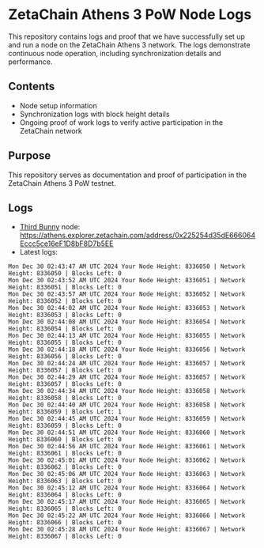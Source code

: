 # ZetaChain Athens 3 PoW Node Logs
This repository contains logs and proof that we have successfully set up and run a node on the ZetaChain Athens 3 network. The logs demonstrate continuous node operation, including synchronization details and performance.

## Contents
- Node setup information
- Synchronization logs with block height details
- Ongoing proof of work logs to verify active participation in the ZetaChain network

## Purpose
This repository serves as documentation and proof of participation in the ZetaChain Athens 3 PoW testnet.

## Logs

- [Third Bunny](https://thirdbunny.xyz/) node: https://athens.explorer.zetachain.com/address/0x225254d35dE666064Eccc5ce16eF1D8bF8D7b5EE
- Latest logs:
```
Mon Dec 30 02:43:47 AM UTC 2024 Your Node Height: 8336050 | Network Height: 8336050 | Blocks Left: 0
Mon Dec 30 02:43:52 AM UTC 2024 Your Node Height: 8336051 | Network Height: 8336051 | Blocks Left: 0
Mon Dec 30 02:43:57 AM UTC 2024 Your Node Height: 8336052 | Network Height: 8336052 | Blocks Left: 0
Mon Dec 30 02:44:02 AM UTC 2024 Your Node Height: 8336053 | Network Height: 8336053 | Blocks Left: 0
Mon Dec 30 02:44:08 AM UTC 2024 Your Node Height: 8336054 | Network Height: 8336054 | Blocks Left: 0
Mon Dec 30 02:44:13 AM UTC 2024 Your Node Height: 8336055 | Network Height: 8336055 | Blocks Left: 0
Mon Dec 30 02:44:18 AM UTC 2024 Your Node Height: 8336056 | Network Height: 8336056 | Blocks Left: 0
Mon Dec 30 02:44:24 AM UTC 2024 Your Node Height: 8336057 | Network Height: 8336057 | Blocks Left: 0
Mon Dec 30 02:44:29 AM UTC 2024 Your Node Height: 8336057 | Network Height: 8336057 | Blocks Left: 0
Mon Dec 30 02:44:34 AM UTC 2024 Your Node Height: 8336058 | Network Height: 8336058 | Blocks Left: 0
Mon Dec 30 02:44:40 AM UTC 2024 Your Node Height: 8336058 | Network Height: 8336059 | Blocks Left: 1
Mon Dec 30 02:44:45 AM UTC 2024 Your Node Height: 8336059 | Network Height: 8336059 | Blocks Left: 0
Mon Dec 30 02:44:51 AM UTC 2024 Your Node Height: 8336060 | Network Height: 8336060 | Blocks Left: 0
Mon Dec 30 02:44:56 AM UTC 2024 Your Node Height: 8336061 | Network Height: 8336061 | Blocks Left: 0
Mon Dec 30 02:45:01 AM UTC 2024 Your Node Height: 8336062 | Network Height: 8336062 | Blocks Left: 0
Mon Dec 30 02:45:06 AM UTC 2024 Your Node Height: 8336063 | Network Height: 8336063 | Blocks Left: 0
Mon Dec 30 02:45:12 AM UTC 2024 Your Node Height: 8336064 | Network Height: 8336064 | Blocks Left: 0
Mon Dec 30 02:45:17 AM UTC 2024 Your Node Height: 8336065 | Network Height: 8336065 | Blocks Left: 0
Mon Dec 30 02:45:22 AM UTC 2024 Your Node Height: 8336066 | Network Height: 8336066 | Blocks Left: 0
Mon Dec 30 02:45:28 AM UTC 2024 Your Node Height: 8336067 | Network Height: 8336067 | Blocks Left: 0
```
